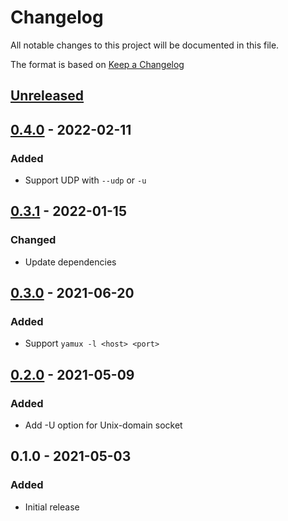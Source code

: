 # Changelog
All notable changes to this project will be documented in this file.

The format is based on [Keep a Changelog](http://keepachangelog.com/en/1.0.0/)

## [Unreleased]

## [0.4.0] - 2022-02-11
### Added
* Support UDP with `--udp` or `-u`

## [0.3.1] - 2022-01-15
### Changed
* Update dependencies

## [0.3.0] - 2021-06-20
### Added
* Support `yamux -l <host> <port>`

## [0.2.0] - 2021-05-09
### Added
* Add -U option for Unix-domain socket

## 0.1.0 - 2021-05-03
### Added
* Initial release

[Unreleased]: https://github.com/nwtgck/yamux-cli/compare/v0.4.0...HEAD
[0.4.0]: https://github.com/nwtgck/yamux-cli/compare/v0.3.1...v0.4.0
[0.3.1]: https://github.com/nwtgck/yamux-cli/compare/v0.3.0...v0.3.1
[0.3.0]: https://github.com/nwtgck/yamux-cli/compare/v0.2.0...v0.3.0
[0.2.0]: https://github.com/nwtgck/yamux-cli/compare/v0.1.0...v0.2.0
